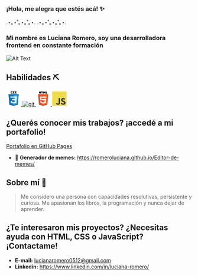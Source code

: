 ### ¡Hola, me alegra que estés acá! ✨
.⋆｡⋆˚｡⋆｡˚｡⋆.        .⋆｡⋆˚｡⋆｡˚｡⋆.
### Mi nombre es Luciana Romero, soy una desarrolladora frontend en constante formación
![Alt Text](https://c.tenor.com/YdTpw-54DXcAAAAC/pusheen-laptop.gif)

## Habilidades ⛏

<a href="https://www.w3schools.com/css/" target="_blank"> <img src="https://raw.githubusercontent.com/devicons/devicon/master/icons/css3/css3-original-wordmark.svg" alt="css3" width="40" height="40"/> </a> 
<a href="https://git-scm.com/" target="_blank"> <img src="https://www.vectorlogo.zone/logos/git-scm/git-scm-icon.svg" alt="git" width="40" height="40"/> </a> 
<a href="https://www.w3.org/html/" target="_blank"> <img src="https://raw.githubusercontent.com/devicons/devicon/master/icons/html5/html5-original-wordmark.svg" alt="html5" width="40" height="40"/> </a> 
<a href="https://developer.mozilla.org/en-US/docs/Web/JavaScript" target="_blank"> <img src="https://raw.githubusercontent.com/devicons/devicon/master/icons/javascript/javascript-original.svg" alt="javascript" width="40" height="40"/> </a> 



## ¿Querés conocer mis trabajos? ¡accedé a mi portafolio!
[Portafolio en GitHub Pages](https://romeroluciana.github.io/Portafolio/)

- 🤣 **Generador de memes:** https://romeroluciana.github.io/Editor-de-memes/

## Sobre mí 🔮
> Me considero una persona con capacidades resolutivas, persistente y curiosa. Me apasionan los 
> libros, la programación y nunca dejar de aprender.

## ¿Te interesaron mis proyectos? ¿Necesitas ayuda con HTML, CSS o JavaScript? ¡Contactame!
- **E-mail:** lucianaromero0512@gmail.com
- **Linkedin:** https://www.linkedin.com/in/luciana-romero/
